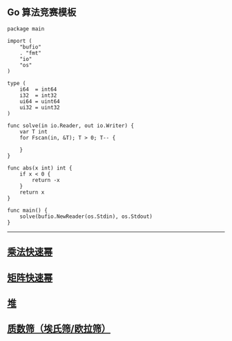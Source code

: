 ## Go 算法竞赛模板

```
package main

import (
	"bufio"
	. "fmt"
	"io"
	"os"
)

type (
	i64  = int64
	i32  = int32
	ui64 = uint64
	ui32 = uint32
)

func solve(in io.Reader, out io.Writer) {
	var T int
	for Fscan(in, &T); T > 0; T-- {
		
	}
}

func abs(x int) int {
	if x < 0 {
		return -x
	}
	return x
}

func main() {
	solve(bufio.NewReader(os.Stdin), os.Stdout)
}

```

---

**[乘法快速幂](Go/Fast_Power.md)**
---
**[矩阵快速幂](Go/Matrix_Fast_Power.md)**
---
**[堆](Go/Heap.md)**
---
**[质数筛（埃氏筛/欧拉筛）](Go/isprime.md)**
---
